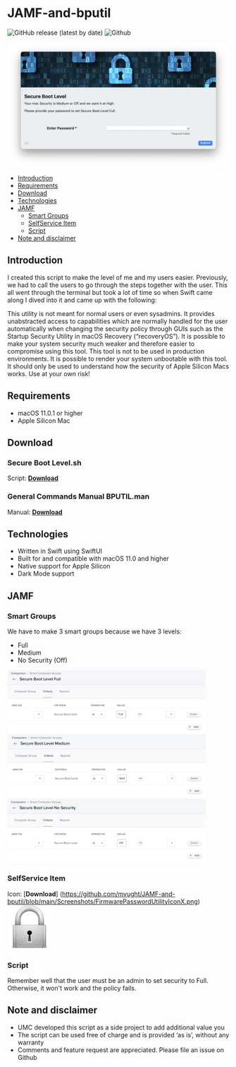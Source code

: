 # JAMF-and-bputil

![GitHub release (latest by date)](https://img.shields.io/badge/release-v1.0-green)
![Github](https://img.shields.io/badge/macOS-11%2B-green)

<img src="/Screenshots/Swift SelfService SBL.png" width="800">

- [Introduction](#introduction)
- [Requirements](#requirements)
- [Download](#download)
- [Technologies](#technologies)
- [JAMF](#JAMF)
  * [Smart Groups](#Smart-Groups)
  * [SelfService Item](#SelfService-Item)
  * [Script](#Script)
- [Note and disclaimer](#note-and-disclaimer)

## Introduction
I created this script to make the level of me and my users easier.
Previously, we had to call the users to go through the steps together with the user.
This all went through the terminal but took a lot of time so when Swift came along I dived into it and came up with the following:

This utility is not meant for normal users or even sysadmins. It provides unabstracted access to capabilities which are normally handled for the user automatically when changing the security policy through GUIs such as the Startup Security Utility in macOS Recovery (“recoveryOS”). It is possible to make your system security much weaker and therefore easier to compromise using this tool. This tool is not to be used in production environments. It is possible to render your system unbootable with this tool. It should only be used to understand how the security of Apple Silicon Macs works. Use at your own risk!

## Requirements
* macOS 11.0.1 or higher
* Apple Silicon Mac

## Download

### Secure Boot Level.sh
Script: [**Download**](https://github.com/mvught/JAMF-and-bputil/blob/main/Secure%20Boot%20Level.sh)

### General Commands Manual BPUTIL.man
Manual: [**Download**](https://github.com/mvught/JAMF-and-bputil/blob/main/Manual%20BPUTIL.man)

## Technologies
* Written in Swift using SwiftUI
* Built for and compatible with macOS 11.0 and higher
* Native support for Apple Silicon
* Dark Mode support

## JAMF

### Smart Groups
We have to make 3 smart groups because we have 3 levels:
* Full
* Medium
* No Security (Off)
<img src="/Screenshots/Secure Boot Level Full.png" width="450">

<img src="/Screenshots/Secure Boot Level Medium.png" width="450">

<img src="/Screenshots/Secure Boot Level No Security.png" width="450">

### SelfService Item
Icon: [**Download**]
(https://github.com/mvught/JAMF-and-bputil/blob/main/Screenshots/FirmwarePasswordUtilityIconX.png)
<img src="/Screenshots/FirmwarePasswordUtilityIconX.png" width="100">

### Script
Remember well that the user must be an admin to set security to Full. Otherwise, it won't work and the policy fails.


## Note and disclaimer
* UMC developed this script as a side project to add additional value you
* The script can be used free of charge and is provided ‘as is’, without any warranty
* Comments and feature request are appreciated. Please file an issue on Github
